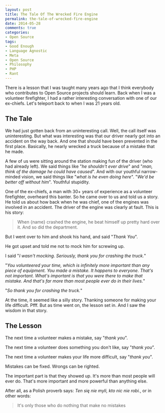 ```yaml
---
layout: post
title: The Tale Of The Wrecked Fire Engine
permalink: the-tale-of-wrecked-fire-engine
date: 2014-05-28
comments: true
categories:
- Open Source
tags:
- Good Enough
- Language Agnostic
- Meta
- Open Source
- Philosophy
- PHP
- Rant
---
```


There is a lesson that I was taught many years ago that I think everybody who contributes to Open Source projects should learn. Back when I was a volunteer firefighter, I had a rather interesting conversation with one of our ex-chiefs. Let's teleport back to when I was 21 years old.

<!--more-->

## The Tale

We had just gotten back from an uninteresting call. Well, the call itself was uninteresting. But what was interesting was that our driver nearly got into an accident on the way back. And one that should have been prevented in the first place. Basically, he nearly wrecked a truck because of a mistake that he made.

A few of us were sitting around the station making fun of the driver (who had already left). We said things like "*he shouldn't ever drive*" and "*man, think of the damage he could have caused*". And with our youthful narrow-minded vision, we said things like "*what is he even doing here*". "*We'd be better off without him*". Youthful stupidity.

One of the ex-chiefs, a man with 30+ years of experience as a volunteer firefighter, overheard this banter. So he came over to us and told us a story. He told us about how back when he was chief, one of the engines was involved in an accident. The driver of the engine was clearly at fault. This is his story:

> When {name} crashed the engine, he beat himself up pretty hard over it. And so did the department.

But I went over to him and shook his hand, and said "*Thank You*".

He got upset and told me not to mock him for screwing up.

I said "*I wasn't mocking. Seriously, thank you for crashing the truck.*"

"*You volunteered your time, which is infinitely more important than any piece of equipment. You made a mistake. It happens to everyone. That's not important. What's important is that you were there to make that mistake. And that's far more than most people ever do in their lives.*"

"*So thank you for crashing the truck.*"

At the time, it seemed like a silly story. Thanking someone for making your life difficult. Pfff. But as time went on, the lesson set in. And I saw the wisdom in that story.

## The Lesson

The next time a volunteer makes a mistake, say "*thank you*".

The next time a volunteer does something you don't like, say "*thank you*".

The next time a volunteer makes your life more difficult, say "*thank you*".

Mistakes can be fixed. Wrongs can be righted.

The important part is that they showed up. It's more than most people will ever do. That's more important and more powerful than anything else.

After all, as a Polish proverb says: *Ten się nie myli, kto nic nie robi.*, or in other words:

> It's only those who do nothing that make no mistakes

